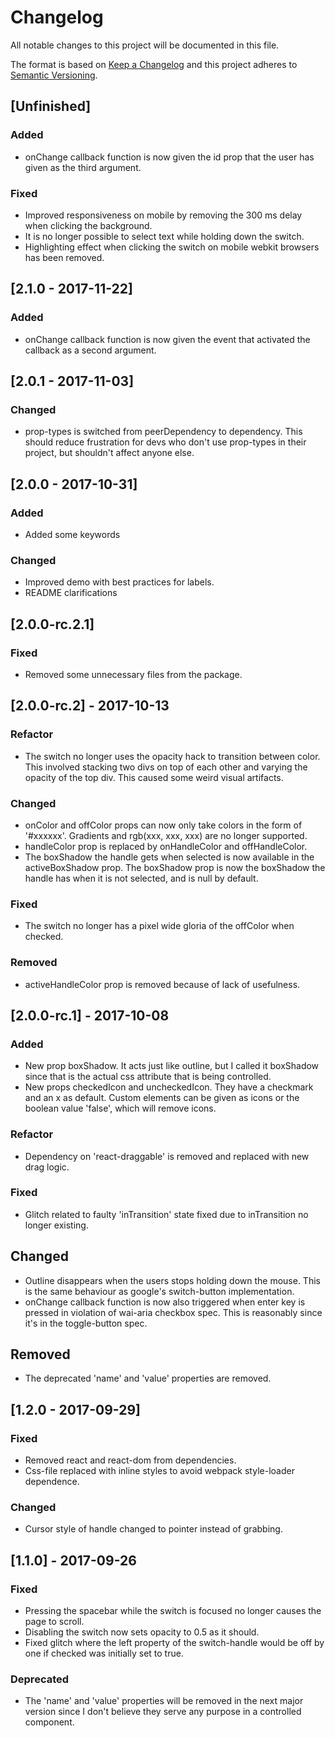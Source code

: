 # Changelog

All notable changes to this project will be documented in this file.

The format is based on [Keep a Changelog](http://keepachangelog.com/en/1.0.0/)
and this project adheres to [Semantic Versioning](http://semver.org/spec/v2.0.0.html).

## [Unfinished]

### Added

* onChange callback function is now given the id prop that the user has given as the third argument.

### Fixed

* Improved responsiveness on mobile by removing the 300 ms delay when clicking the background.
* It is no longer possible to select text while holding down the switch.
* Highlighting effect when clicking the switch on mobile webkit browsers has been removed.

## [2.1.0 - 2017-11-22]

### Added

* onChange callback function is now given the event that activated the callback as a second argument.

## [2.0.1 - 2017-11-03]

### Changed

* prop-types is switched from peerDependency to dependency. This should reduce frustration for devs who don't use prop-types in their project, but shouldn't affect anyone else.

## [2.0.0 - 2017-10-31]

### Added

* Added some keywords

### Changed

* Improved demo with best practices for labels.
* README clarifications

## [2.0.0-rc.2.1]

### Fixed

* Removed some unnecessary files from the package.

## [2.0.0-rc.2] - 2017-10-13

### Refactor

* The switch no longer uses the opacity hack to transition between color. This involved stacking two divs on top of each other and varying the opacity of the top div. This caused some weird visual artifacts.

### Changed

* onColor and offColor props can now only take colors in the form of '#xxxxxx'. Gradients and rgb(xxx, xxx, xxx) are no longer supported.
* handleColor prop is replaced by onHandleColor and offHandleColor.
* The boxShadow the handle gets when selected is now available in the activeBoxShadow prop. The boxShadow prop is now the boxShadow the handle has when it is not selected, and is null by default.

### Fixed

* The switch no longer has a pixel wide gloria of the offColor when checked.

### Removed

* activeHandleColor prop is removed because of lack of usefulness.

## [2.0.0-rc.1] - 2017-10-08

### Added

* New prop boxShadow. It acts just like outline, but I called it boxShadow since that is the actual css attribute that is being controlled.
* New props checkedIcon and uncheckedIcon. They have a checkmark and an x as default. Custom elements can be given as icons or the boolean value 'false', which will remove icons.

### Refactor

* Dependency on 'react-draggable' is removed and replaced with new drag logic.

### Fixed

* Glitch related to faulty 'inTransition' state fixed due to inTransition no longer existing.

## Changed

* Outline disappears when the users stops holding down the mouse. This is the same behaviour as google's switch-button implementation.
* onChange callback function is now also triggered when enter key is pressed in violation of wai-aria checkbox spec. This is reasonably since it's in the toggle-button spec.

## Removed

* The deprecated 'name' and 'value' properties are removed.

## [1.2.0 - 2017-09-29]

### Fixed

* Removed react and react-dom from dependencies.
* Css-file replaced with inline styles to avoid webpack style-loader dependence.

### Changed

* Cursor style of handle changed to pointer instead of grabbing.

## [1.1.0] - 2017-09-26

### Fixed

* Pressing the spacebar while the switch is focused no longer causes the page to scroll.
* Disabling the switch now sets opacity to 0.5 as it should.
* Fixed glitch where the left property of the switch-handle would be off by one if checked was initially set to true.

### Deprecated

* The 'name' and 'value' properties will be removed in the next major version since I don't believe they serve any purpose in a controlled component.
